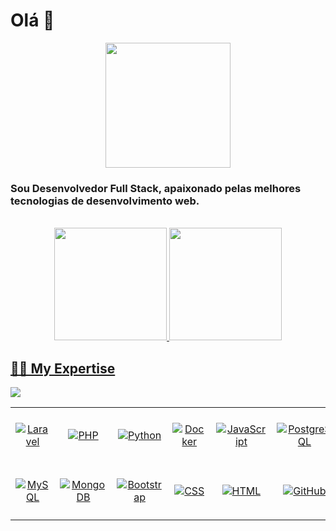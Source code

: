 <h1>Olá 👋</h1>

<!--<h3>Sou Desenvolvedor Full Stack Junior, apaixonado pelas melhores tecnologias de desenvolvimento web. Tenho experiência em projetos utilizando PHP, Laravel, Javascript, Jquery, Bootstrap, React, Vue, Node, MySQL, MongoDB, Python, Java e entre outros. Atualmente, estou cursando uma pós-graduação em Full Stack Development - Design, Engineering & Deployment, além de continuar buscando me aprimorar cada vez mais com diversos cursos, novas experiencias e desafios. Sou proativo, adaptável e estou sempre em busca de aprendizado contínuo.</h3>
<br> -->

<div align="center">
  <img style="margin: auto;" src="https://hackernoon.com/images/f2px36fy.gif" height="200">
</div>

<h3>Sou Desenvolvedor Full Stack, apaixonado pelas melhores tecnologias de desenvolvimento web.</h3>
<br>

<div align="center">
  <a href="https://github.com/MatheusFreitas54">
  <img height="180em" src="https://github-readme-stats.vercel.app/api?username=MatheusFreitas54&show_icons=true&theme=dark&include_all_commits=true&count_private=true"/>
  <img height="180em" src="https://github-readme-stats.vercel.app/api/top-langs/?username=MatheusFreitas54&layout=compact&langs_count=7&theme=dark"/>
</div>

<!--<div style="display: inline_block"><br>
  <img align="center" alt="Rafa-Js" height="30" width="40" src="https://raw.githubusercontent.com/devicons/devicon/master/icons/javascript/javascript-plain.svg">
  <img align="center" alt="Rafa-HTML" height="30" width="40" src="https://raw.githubusercontent.com/devicons/devicon/master/icons/html5/html5-original.svg">
  <img align="center" alt="Rafa-CSS" height="30" width="40" src="https://raw.githubusercontent.com/devicons/devicon/master/icons/css3/css3-original.svg">
  <img align="center" alt="Rafa-Python" height="30" width="40" src="https://raw.githubusercontent.com/devicons/devicon/master/icons/python/python-original.svg">
  <img align="center" alt="Rafa-Csharp" height="30" width="40" src="https://cdn.jsdelivr.net/gh/devicons/devicon/icons/nodejs/nodejs-original.svg">
  <img align="center" alt="Rafa-React" height="30" width="40" src="https://cdn.jsdelivr.net/gh/devicons/devicon/icons/bootstrap/bootstrap-original.svg">
  <img align="center" alt="Rafa-React" height="30" width="40" src="https://raw.githubusercontent.com/devicons/devicon/master/icons/react/react-original.svg">
  <img align="center" alt="Rafa-php" height="30" width="40" src="https://cdn.jsdelivr.net/gh/devicons/devicon/icons/php/php-original.svg">
  <img align="center" alt="Rafa-SQL" height="30" width="40" src="https://cdn.jsdelivr.net/gh/devicons/devicon/icons/mysql/mysql-original.svg">
  <img align="center" alt="Rafa-Git" height="30" width="40" src="https://cdn.jsdelivr.net/gh/devicons/devicon/icons/git/git-original.svg" />
</div> -->

## 👨‍💻 My Expertise

<table align="center">
  <tbody>
    <tr>
      <td align="center" width="90" height="90">
        <img alt="Laravel" src="https://cdn.jsdelivr.net/gh/devicons/devicon@latest/icons/laravel/laravel-original.svg" />
      </td>
      <td align="center" width="90" height="90">
        <img alt="PHP" src="https://github.com/marwin1991/profile-technology-icons/assets/76662862/dbbc299a-8356-45e4-9d2e-a6c21b4569cf" />
      </td>
      <td align="center" width="90" height="90">
        <img alt="Python" src="https://techstack-generator.vercel.app/python-icon.svg" />
      </td>
      <td align="center" width="90" height="90">
        <img alt="Docker" src="https://techstack-generator.vercel.app/docker-icon.svg"/>
      </td>
      <td align="center" width="90" height="90">
        <img alt="JavaScript" src="https://techstack-generator.vercel.app/js-icon.svg" />
      </td>
      <td align="center" width="90" height="90">
        <img alt="PostgreSQL" src="https://cdn.jsdelivr.net/gh/devicons/devicon/icons/postgresql/postgresql-plain-wordmark.svg" />
      </td>
    </tr>
    <tr>
      <td align="center" width="90" height="90">
        <img alt="MySQL" src="https://techstack-generator.vercel.app/mysql-icon.svg" />
      </td>
      <td align="center" width="90" height="90">
        <img alt="MongoDB" src="https://cdn.jsdelivr.net/gh/devicons/devicon@latest/icons/mongodb/mongodb-original-wordmark.svg" />
      </td>
      <td align="center" width="90" height="90">
        <img alt="Bootstrap" src="https://cdn.jsdelivr.net/gh/devicons/devicon/icons/bootstrap/bootstrap-original.svg"/>
      </td>
      <td align="center" width="90" height="90">
        <img alt="CSS" src="https://cdn.jsdelivr.net/gh/devicons/devicon/icons/css3/css3-plain-wordmark.svg"/>
      </td>
      <td align="center" width="90" height="90">
        <img alt="HTML" src="https://cdn.jsdelivr.net/gh/devicons/devicon/icons/html5/html5-plain-wordmark.svg"/>
      </td>
      <td align="center" width="90" height="90">
        <img alt="GitHub" src="https://techstack-generator.vercel.app/github-icon.svg" />
      </td>
    </tr>
  </tbody>

<div> 
  <a href="https://www.linkedin.com/in/matheus-freitas-891971205/" target="_blank"><img src="https://img.shields.io/badge/-LinkedIn-%230077B5?style=for-the-badge&logo=linkedin&logoColor=white" target="_blank"></a> 
  
 <!-- ![Snake animation](https://github.com/rafaballerini/rafaballerini/blob/output/github-contribution-grid-snake.svg) -->
 
</div>
